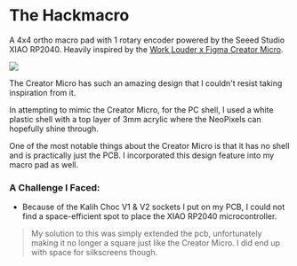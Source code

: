 # The Hackmacro
A 4x4 ortho macro pad with 1 rotary encoder powered by the Seeed Studio XIAO RP2040. Heavily inspired by the [Work Louder x Figma Creator Micro](https://worklouder.cc/figma/).

![](https://i.imgur.com/Z6xTcVo.png)

The Creator Micro has such an amazing design that I couldn't resist taking inspiration from it. 

In attempting to mimic the Creator Micro, for the PC shell, I used a white plastic shell with a top layer of 3mm acrylic where the NeoPixels can hopefully shine through.

One of the most notable things about the Creator Micro is that it has no shell and is practically just the PCB. I incorporated this design feature into my macro pad as well.

### A Challenge I Faced:
- Because of the Kalih Choc V1 & V2 sockets I put on my PCB, I could not find a space-efficient spot to place the XIAO RP2040 microcontroller.
> My solution to this was simply extended the pcb, unfortunately making it no longer a square just like the Creator Micro. I did end up with space for silkscreens though.